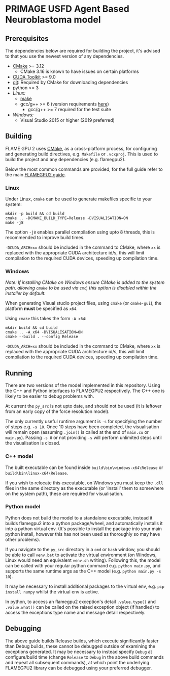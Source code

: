 # PRIMAGE USFD Agent Based Neuroblastoma model

## Prerequisites

The dependencies below are required for building the project, it's advised to that you use the newest version of any dependencies.

* [CMake](https://cmake.org/) >= 3.12
  * CMake 3.16 is known to have issues on certain platforms
* [CUDA Toolkit](https://developer.nvidia.com/cuda-toolkit) >= 9.0
* [git](https://git-scm.com/): Required by CMake for downloading dependencies
* python >= 3
* *Linux:*
  * [make](https://www.gnu.org/software/make/)
  * gcc/g++ >= 6 (version requirements [here](https://docs.nvidia.com/cuda/cuda-installation-guide-linux/index.html#system-requirements))
      * gcc/g++ >= 7 required for the test suite 
* *Windows:*
  * Visual Studio 2015 or higher (2019 preferred)


## Building

FLAME GPU 2 uses [CMake](https://cmake.org/), as a cross-platform process, for configuring and generating build directives, e.g. `Makefile` or `.vcxproj`. This is used to build the project and any dependencies (e.g. flamegpu2).

Below the most common commands are provided, for the full guide refer to the main [FLAMEGPU2 guide](https://github.com/FLAMEGPU/FLAMEGPU2_dev/blob/master/README.md).

### Linux

Under Linux, `cmake` can be used to generate makefiles specific to your system:

```
mkdir -p build && cd build
cmake .. -DCMAKE_BUILD_TYPE=Release -DVISUALISATION=ON
make -j8
```

The option `-j8` enables parallel compilation using upto 8 threads, this is recommended to improve build times.

`-DCUDA_ARCH=xx` should be included in the command to CMake, where `xx` is replaced with the appropriate CUDA architecture id/s, this will limit compilation to the required CUDA devices, speeding up compilation time.

### Windows

*Note: If installing CMake on Windows ensure CMake is added to the system path, allowing `cmake` to be used via `cmd`, this option is disabled within the installer by default.*

When generating Visual studio project files, using `cmake` (or `cmake-gui`), the platform **must** be specified as `x64`.

Using `cmake` this takes the form `-A x64`:

```
mkdir build && cd build
cmake .. -A x64 -DVISUALISATION=ON
cmake --build . --config Release
```

`-DCUDA_ARCH=xx` should be included in the command to CMake, where `xx` is replaced with the appropriate CUDA architecture id/s, this will limit compilation to the required CUDA devices, speeding up compilation time.

## Running
There are two versions of the model implemented in this repository. Using the C++ and Python interfaces to FLAMEGPU2 respectively. The C++ one is likely to be easier to debug problems with.

At current the `py_src` is not upto date, and should not be used (it is leftover from an early copy of the force resolution model).

The only currently useful runtime argument is `-s` for specifying the number of steps e.g. `-s 10`. Once 10 steps have been completed, the visualisation will remain open (assuming `.join()` is called at the end of `main.cu` or `main.py`). Passing `-s 0` or not providing `-s` will perform unlimited steps until the visualisation is closed.

### C++ model
The built executable can be found inside `build\bin\windows-x64\Release` or `build\bin\linux-x64\Release`.

If you wish to relocate this executable, on Windows you must keep the `.dll` files in the same directory as the executable (or 'install' them to somewhere on the system path), these are required for visualisation.

### Python model
Python does not build the model to a standalone executable, instead it builds flamegpu2 into a python package/wheel, and automatically installs it into a python virtual env. (It's possible to install the package into your main python install, however this has not been used as thoroughly so may have other problems).

If you navigate to the `py_src` directory in a `cmd` or `bash` window, you should be able to call `venv.bat` to activate the virtual environment (on Windows, Linux would need an equivalent `venv.sh` writing). Following this, the model can be called with your regular python command e.g. `python main.py`, and supports the same runtime args as the C++ model (e.g. `python main.py -s 10`).

It may be necessary to install additional packages to the virtual env, e.g. `pip install numpy` whilst the virtual env is active.

In python, to access an flamegpu2 exception's detail `.value.type()` and `.value.what()` can be called on the raised exception object (if handled) to access the exceptions type name and message detail respectively.

## Debugging
The above guide builds Release builds, which execute significantly faster than Debug builds, these cannot be debugged outside of examining the exceptions generated. It may be necessary to instead specify `Debug` at configure/build time (change `Release` to `Debug` in the above build commands and repeat all subsequent commands), at which point the underlying FLAMEGPU2 library can be debugged using your preferred debugger.
